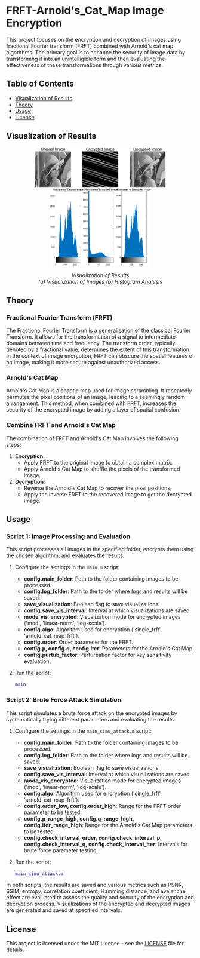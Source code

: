# FRFT-Arnold's_Cat_Map Image Encryption

This project focuses on the encryption and decryption of images using fractional Fourier transform (FRFT) combined with Arnold's cat map algorithms. The primary goal is to enhance the security of image data by transforming it into an unintelligible form and then evaluating the effectiveness of these transformations through various metrics.



## Table of Contents

- [Visualization of Results](#visualization-of-results)
- [Theory](#theory)
- [Usage](#usage)
- [License](#license)

## Visualization of Results
<p align="center">
    <img src="logs\ex1\saved_visualization\1.png" width="350" hspace="20"/>
    <img src="logs\ex1\saved_hist\1.png" width="270" hspace="20"/>

</p>

<p align="center">
    <em>    Visualization of Results<br>
    (a) Visualization of Images 
    (b) Histogram Analysis</em>
</p>


## Theory

### Fractional Fourier Transform (FRFT)

The Fractional Fourier Transform is a generalization of the classical Fourier Transform. It allows for the transformation of a signal to intermediate domains between time and frequency. The transform order, typically denoted by a fractional value, determines the extent of this transformation. In the context of image encryption, FRFT can obscure the spatial features of an image, making it more secure against unauthorized access.

### Arnold's Cat Map

Arnold's Cat Map is a chaotic map used for image scrambling. It repeatedly permutes the pixel positions of an image, leading to a seemingly random arrangement. This method, when combined with FRFT, increases the security of the encrypted image by adding a layer of spatial confusion.

### Combine FRFT and Arnold's Cat Map

The combination of FRFT and Arnold's Cat Map involves the following steps:
1. **Encryption**:
    - Apply FRFT to the original image to obtain a complex matrix.
    - Apply Arnold's Cat Map to shuffle the pixels of the transformed image.
2. **Decryption**:
    - Reverse the Arnold's Cat Map to recover the pixel positions.
    - Apply the inverse FRFT to the recovered image to get the decrypted image.

## Usage

### Script 1: Image Processing and Evaluation

This script processes all images in the specified folder, encrypts them using the chosen algorithm, and evaluates the results.

1. Configure the settings in the `main.m` script:
    - **config.main_folder**: Path to the folder containing images to be processed.
    - **config.log_folder**: Path to the folder where logs and results will be saved.
    - **save_visualization**: Boolean flag to save visualizations.
    - **config.save_vis_interval**: Interval at which visualizations are saved.
    - **mode_vis_encrypted**: Visualization mode for encrypted images ('mod', 'linear-norm', 'log-scale').
    - **config.algo**: Algorithm used for encryption ('single_frft', 'arnold_cat_map_frft').
    - **config.order**: Order parameter for the FRFT.
    - **config.p, config.q, config.iter**: Parameters for the Arnold's Cat Map.
    - **config.purtub_factor**: Perturbation factor for key sensitivity evaluation.

2. Run the script:
    ```matlab
    main
    ```

### Script 2: Brute Force Attack Simulation

This script simulates a brute force attack on the encrypted images by systematically trying different parameters and evaluating the results.

1. Configure the settings in the `main_simu_attack.m` script:
    - **config.main_folder**: Path to the folder containing images to be processed.
    - **config.log_folder**: Path to the folder where logs and results will be saved.
    - **save_visualization**: Boolean flag to save visualizations.
    - **config.save_vis_interval**: Interval at which visualizations are saved.
    - **mode_vis_encrypted**: Visualization mode for encrypted images ('mod', 'linear-norm', 'log-scale').
    - **config.algo**: Algorithm used for encryption ('single_frft', 'arnold_cat_map_frft').
    - **config.order_low, config.order_high**: Range for the FRFT order parameter to be tested.
    - **config.p_range_high, config.q_range_high, config.iter_range_high**: Range for the Arnold's Cat Map parameters to be tested.
    - **config.check_interval_order, config.check_interval_p, config.check_interval_q, config.check_interval_iter**: Intervals for brute force parameter testing.

2. Run the script:
    ```matlab
    main_simu_attack.m
    ```

In both scripts, the results are saved and various metrics such as PSNR, SSIM, entropy, correlation coefficient, Hamming distance, and avalanche effect are evaluated to assess the quality and security of the encryption and decryption process. Visualizations of the encrypted and decrypted images are generated and saved at specified intervals.


## License

This project is licensed under the MIT License - see the [LICENSE](LICENSE) file for details.